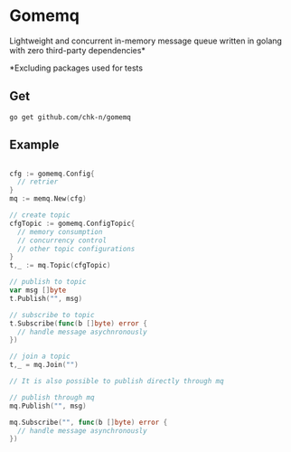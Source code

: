 # Gomemq

Lightweight and concurrent in-memory message queue written in golang with zero third-party dependencies*


\*Excluding packages used for tests

## Get

`go get github.com/chk-n/gomemq`

## Example

```go

cfg := gomemq.Config{
  // retrier
}
mq := memq.New(cfg)

// create topic
cfgTopic := gomemq.ConfigTopic{
  // memory consumption
  // concurrency control
  // other topic configurations
}
t,_ := mq.Topic(cfgTopic)

// publish to topic
var msg []byte
t.Publish("", msg)

// subscribe to topic
t.Subscribe(func(b []byte) error {
  // handle message asychnronously
})

// join a topic
t,_ = mq.Join("")

// It is also possible to publish directly through mq

// publish through mq
mq.Publish("", msg)

mq.Subscribe("", func(b []byte) error {
  // handle message asynchronously
})
```
